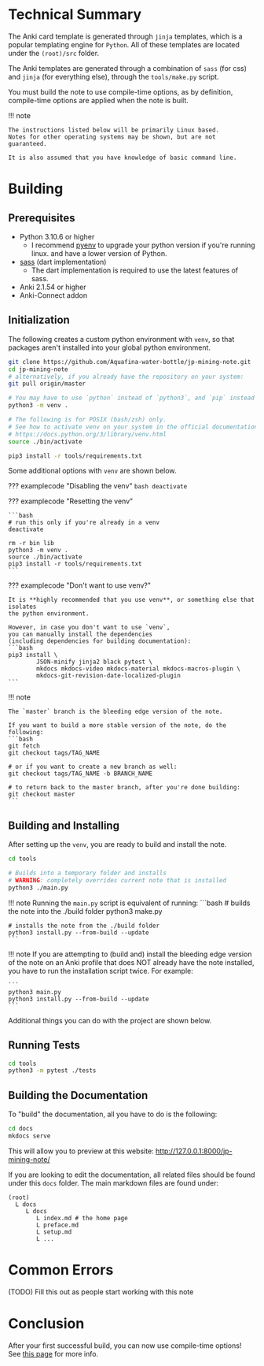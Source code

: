 

<!--
```
templates
 L jp-mining-note
 L macros
    - general macros used throughout the note generation template.
 L modules
    - primarily javascript
    - used to separate collections of code that can be added / removed to the note at will.
 L scss    # contains all the css generated
```
-->



# Technical Summary
The Anki card template is generated through `jinja` templates,
which is a popular templating engine for `Python`.
All of these templates are located under the `(root)/src` folder.

The Anki templates are generated through a combination of
`sass` (for css) and `jinja` (for everything else),
through the `tools/make.py` script.

You must build the note to use compile-time options,
as by definition, compile-time options are applied when the note is built.


!!! note

    The instructions listed below will be primarily Linux based.
    Notes for other operating systems may be shown, but are not guaranteed.

    It is also assumed that you have knowledge of basic command line.



# Building

## Prerequisites
- Python 3.10.6 or higher
    - I recommend [pyenv](https://github.com/pyenv/pyenv) to upgrade your python version
      if you're running linux. and have a lower version of Python.
- [sass](https://sass-lang.com/dart-sass) (dart implementation)
    - The dart implementation is required to use the latest features of sass.
- Anki 2.1.54 or higher
- Anki-Connect addon


## Initialization

The following creates a custom python environment with `venv`,
so that packages aren't installed into your global python environment.

```bash
git clone https://github.com/Aquafina-water-bottle/jp-mining-note.git
cd jp-mining-note
# alternatively, if you already have the repository on your system:
git pull origin/master

# You may have to use `python` instead of `python3`, and `pip` instead of `pip3`.
python3 -m venv .

# The following is for POSIX (bash/zsh) only.
# See how to activate venv on your system in the official documentation:
# https://docs.python.org/3/library/venv.html
source ./bin/activate

pip3 install -r tools/requirements.txt
```

Some additional options with `venv` are shown below.

??? examplecode "Disabling the venv"
    ```bash
    deactivate
    ```

??? examplecode "Resetting the venv"

    ```bash
    # run this only if you're already in a venv
    deactivate

    rm -r bin lib
    python3 -m venv .
    source ./bin/activate
    pip3 install -r tools/requirements.txt
    ```

??? examplecode "Don't want to use venv?"

    It is **highly recommended that you use venv**, or something else that isolates
    the python environment.

    However, in case you don't want to use `venv`,
    you can manually install the dependencies
    (including dependencies for building documentation):
    ```bash
    pip3 install \
            JSON-minify jinja2 black pytest \
            mkdocs mkdocs-video mkdocs-material mkdocs-macros-plugin \
            mkdocs-git-revision-date-localized-plugin
    ```

<!--
# personal setup
pip3 install neovim anki aqt
-->


!!! note

    The `master` branch is the bleeding edge version of the note.

    If you want to build a more stable version of the note, do the following:
    ```bash
    git fetch
    git checkout tags/TAG_NAME

    # or if you want to create a new branch as well:
    git checkout tags/TAG_NAME -b BRANCH_NAME

    # to return back to the master branch, after you're done building:
    git checkout master
    ```

## Building and Installing

After setting up the `venv`, you are ready to build and install the note.

```bash
cd tools

# Builds into a temporary folder and installs
# WARNING: completely overrides current note that is installed
python3 ./main.py
```

!!! note
    Running the `main.py` script is equivalent of running:
    ```bash
    # builds the note into the ./build folder
    python3 make.py

    # installs the note from the ./build folder
    python3 install.py --from-build --update
    ```

!!! note
    If you are attempting to (build and) install the bleeding edge version of the note
    on an Anki profile that does NOT already have the note installed,
    you have to run the installation script twice.
    For example:

    ```
    python3 main.py
    python3 install.py --from-build --update
    ```


Additional things you can do with the project are shown below.

## Running Tests
```bash
cd tools
python3 -m pytest ./tests
```

## Building the Documentation

To "build" the documentation, all you have to do is the following:
```bash
cd docs
mkdocs serve
```

This will allow you to preview at this website:
http://127.0.0.1:8000/jp-mining-note/

If you are looking to edit the documentation, all related files should be found
under this `docs` folder.
The main markdown files are found under:
```
(root)
  L docs
     L docs
        L index.md # the home page
        L preface.md
        L setup.md
        L ...
```




# Common Errors
(TODO) Fill this out as people start working with this note



# Conclusion
After your first successful build, you can now use compile-time options!
See [this page](compileopts.md) for more info.



